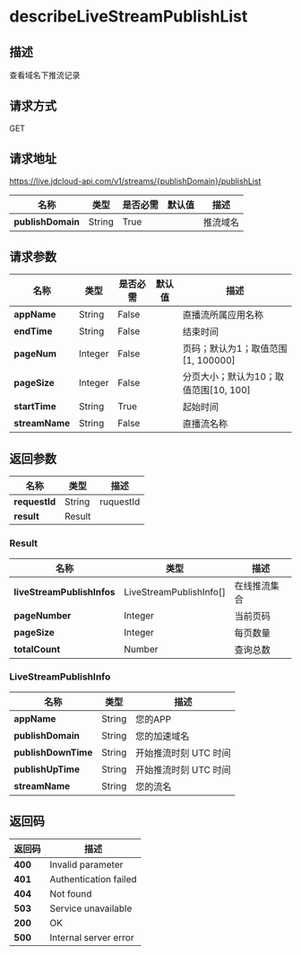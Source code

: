 # describeLiveStreamPublishList


## 描述
查看域名下推流记录

## 请求方式
GET

## 请求地址
https://live.jdcloud-api.com/v1/streams/{publishDomain}/publishList

|名称|类型|是否必需|默认值|描述|
|---|---|---|---|---|
|**publishDomain**|String|True| |推流域名|

## 请求参数
|名称|类型|是否必需|默认值|描述|
|---|---|---|---|---|
|**appName**|String|False| |直播流所属应用名称|
|**endTime**|String|False| |结束时间|
|**pageNum**|Integer|False| |页码；默认为1；取值范围[1, 100000]|
|**pageSize**|Integer|False| |分页大小；默认为10；取值范围[10, 100]|
|**startTime**|String|True| |起始时间|
|**streamName**|String|False| |直播流名称|


## 返回参数
|名称|类型|描述|
|---|---|---|
|**requestId**|String|ruquestId|
|**result**|Result| |

### Result
|名称|类型|描述|
|---|---|---|
|**liveStreamPublishInfos**|LiveStreamPublishInfo[]|在线推流集合|
|**pageNumber**|Integer|当前页码|
|**pageSize**|Integer|每页数量|
|**totalCount**|Number|查询总数|
### LiveStreamPublishInfo
|名称|类型|描述|
|---|---|---|
|**appName**|String|您的APP|
|**publishDomain**|String|您的加速域名|
|**publishDownTime**|String|开始推流时刻 UTC 时间|
|**publishUpTime**|String|开始推流时刻 UTC 时间|
|**streamName**|String|您的流名|

## 返回码
|返回码|描述|
|---|---|
|**400**|Invalid parameter|
|**401**|Authentication failed|
|**404**|Not found|
|**503**|Service unavailable|
|**200**|OK|
|**500**|Internal server error|
